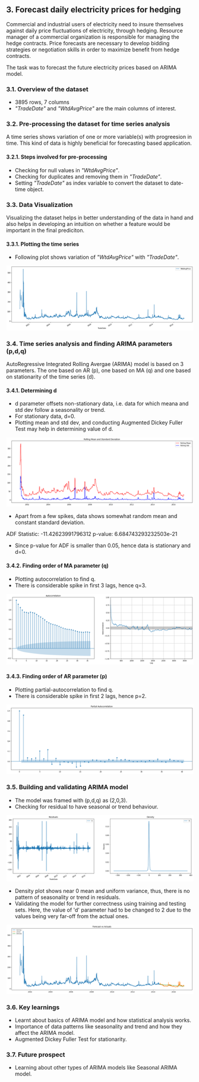## 3. Forecast daily electricity prices for hedging
Commercial and industrial users of electricity need to insure themselves against daily price fluctuations of electricity, through hedging. Resource manager of a commercial organization is responsible for managing the hedge contracts. Price forecasts are necessary to develop bidding strategies or negotiation skills in order to maximize benefit from hedge contracts.

The task was to forecast the future electricity prices based on ARIMA model.

### 3.1. Overview of the dataset
*    3895 rows, 7 columns
*    <i>"TradeDate"</i> and <i>"WtdAvgPrice"</i> are the main columns of interest.

### 3.2. Pre-processing the dataset for time series analysis
A time series shows variation of one or more variable(s) with progreesion in time. This kind of data is highly beneficial for forecasting based application.

#### 3.2.1. Steps involved for pre-processing
*    Checking for null values in *"WtdAvgPrice"*.
*    Checking for duplicates and removing them in *"TradeDate"*.
*    Setting *"TradeDate"* as index variable to convert the dataset to date-time object.

### 3.3. Data Visualization
Visualizing the dataset helps in better understanding of the data in hand and also helps in developing an  intuition on whether a feature would be important in the final prediciton.

#### 3.3.1. Plotting the time series 
*    Following plot shows variation of *"WtdAvgPrice"* with *"TradeDate"*.

![Time Series](./project3/timeseries.png)

### 3.4. Time series analysis and finding ARIMA parameters (p,d,q)
AutoRegressive Integrated Rolling Avergae (ARIMA) model is based on 3 parameters. The one based on AR (p), one based on MA (q) and one based on stationarity of the time series (d).

#### 3.4.1. Determining d
*    d parameter offsets non-stationary data, i.e. data for which meana and std dev follow a seasonality or trend.
*    For stationary data, d=0.
*    Plotting mean and std dev, and conducting Augmented Dickey Fuller Test may help in determining value of d.

![Mean and Standard Deviation](./project3/meanstddev.png)

*    Apart from a few spikes, data shows somewhat random mean and constant standard deviation.

ADF Statistic: -11.42623991796312
p-value: 6.684743293232503e-21

*    Since p-value for ADF is smaller than 0.05, hence data is stationary and d=0.


#### 3.4.2. Finding order of MA parameter (q)
*    Plotting autocorrelation to find q.
*    There is considerable spike in first 3 lags, hence q=3.

![Auto Correlation](./project3/ac.png)

#### 3.4.3. Finding order of AR parameter (p)
*    Plotting partial-autocorrelation to find q.
*    There is considerable spike in first 2 lags, hence p=2.

![Auto Correlation](./project3/pac.png)

### 3.5. Building and validating ARIMA model
*    The model was framed with (p,d,q) as (2,0,3).
*    Checking for residual to have seasonal or trend behaviour.

![Residual Plot](./project3/resid.png)

*    Density plot shows near 0 mean and uniform variance, thus, there is no pattern of seasonality or trend in residuals.
*    Validating the model for further correctness using training and testing sets. Here, the value of 'd' parameter had to be changed to 2 due to the values being very far-off from the actual ones.

![Validation of ARIMA](./project3/valid.png)

### 3.6. Key learnings
*    Learnt about basics of ARIMA model and how statistical analysis works.
*    Importance of data patterns like seasonality and trend and how they affect the ARIMA model.
*    Augmented Dickey Fuller Test for stationarity.

### 3.7. Future prospect
*    Learning about other types of ARIMA models like Seasonal ARIMA model.
